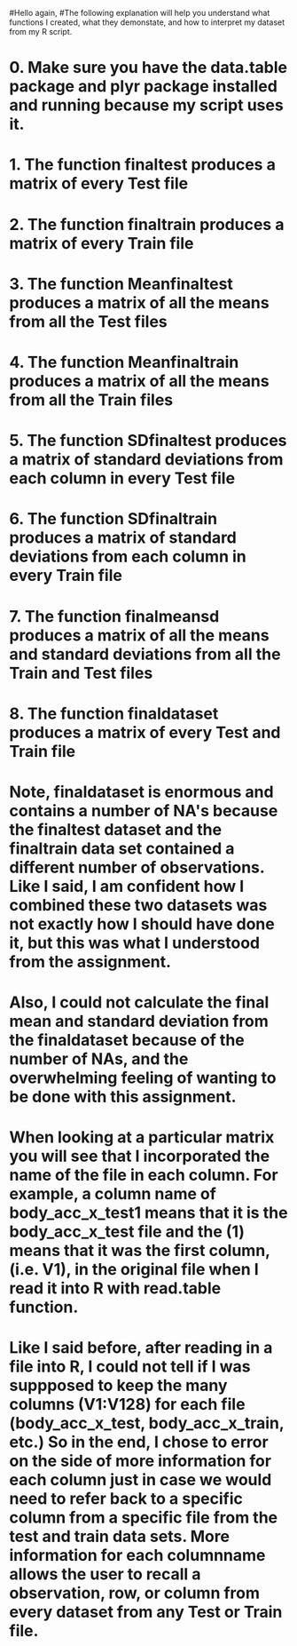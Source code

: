 #Hello again,
#The following explanation will help you understand what functions I created, what they demonstate, and how to interpret my dataset from my R script.
# 0. Make sure you have the data.table package and plyr package installed and running because my script uses it.
# 1. The function finaltest produces a matrix of every Test file
# 2. The function finaltrain produces a matrix of every Train file 
# 3. The function Meanfinaltest produces a matrix of all the means from all the Test files 
# 4. The function Meanfinaltrain produces a matrix of all the means from all the Train files 
# 5. The function SDfinaltest produces a matrix of standard deviations from each column in every Test file 
# 6. The function SDfinaltrain produces a matrix of  standard deviations from each column in every Train file  
# 7. The function finalmeansd produces a matrix of all the means and standard deviations from all the Train and Test files
# 8. The function finaldataset produces a matrix of every Test and Train file 

# Note, finaldataset is enormous and contains a number of NA's because the finaltest dataset and the finaltrain data set contained a different number of observations.  Like I said, I am confident how I combined these two datasets was not exactly how I should have done it, but this was what I understood from the assignment.  
# Also, I could not calculate the final mean and standard deviation from the finaldataset because of the number of NAs, and the overwhelming feeling of wanting to be done with this assignment.  
 
# When looking at a particular matrix you will see that I incorporated the name of the file in each column.  For example, a column name of body_acc_x_test1 means that it is the body_acc_x_test file and the (1) means that it was the first column, (i.e. V1), in the original file when I read it into R with read.table function.  
# Like I said before, after reading in a file into R, I could not tell if I was suppposed to keep the many columns (V1:V128) for each file (body_acc_x_test, body_acc_x_train, etc.)  So in the end, I chose to error on the side of more information for each column just in case we would need to refer back to a specific column from a specific file from the test and train data sets.  More information for each columnname allows the user to recall a observation, row, or column from every dataset from any Test or Train file.

